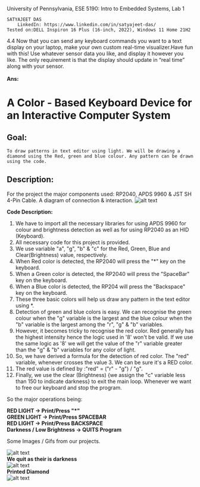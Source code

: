 University of Pennsylvania, ESE 5190: Intro to Embedded Systems, Lab 1

    SATYAJEET DAS
        LinkedIn: https://www.linkedin.com/in/satyajeet-das/
    Tested on:DELL Inspiron 16 Plus (16-inch, 2022), Windows 11 Home 21H2



4.4 Now that you can send any keyboard commands you want to a text display on your laptop, make your own custom real-time visualizer.Have fun with this! Use whatever sensor data you like, and display it however you like. The only requirement is that the display should update in “real time” along with your sensor.<br />
<br />
**Ans:**<br />
# **A Color - Based Keyboard Device for an Interactive Computer System**

## **Goal:**
    To draw patterns in text editor using light. We will be drawing a diamond using the Red, green and blue colour. Any pattern can be drawn using the code.
## **Description:**
For the project the major components used: RP2040, APDS 9960 & JST SH 4-Pin Cable. A diagram of connection & interaction.
![alt text](https://github.com/satyajeetburla/ese5190-2022-lab1-firefly/blob/main/Section%204.4/Chart.png)

**Code Description:**

1.	We have to import all the necessary libraries for using APDS 9960 for colour and brightness detection as well as for using RP2040 as an HID (Keyboard). 
2.	All necessary code for this project is provided.
3.	We use variable "a", "g", "b" & "c" for the Red, Green, Blue and Clear(Brightness) value, respectively.
4.	When Red color is detected, the RP2040 will press the "*" key on the keyboard.
5.	When a Green color is detected, the RP2040 will press the "SpaceBar" key on the keyboard.
6.	When a Blue color is detected, the RP204 will press the "Backspace" key on the keyboard.
7.	These three basic colors will help us draw any pattern in the text editor using *.
8.	Detection of green and blue colors is easy. We can recognise the green colour when the "g" variable is the largest and the blue colour when the "b" variable is the largest among the "r", "g" & "b" variables.
9.	However, it becomes tricky to recognise the red color. Red generally has the highest intensity hence the logic used in '8' won't be valid. If we use the same logic as '8' we will get the value of the "r" variable greater than the "g" & "b" variables for any color of light.
10.	So, we have derived a formula for the detection of red color. The "red" variable, whenever crosses the value 3. We can be sure it's a RED color.
11.	 The red value is defined by :"red" = ("r" - "g") / "g".
12.	Finally, we use the clear (Brightness) {we assign the "c" variable less than 150 to indicate darkness} to exit the main loop. Whenever we want to free our keyboard and stop the program.

So the major operations being:<br />

**RED LIGHT -> Print/Press "*"**<br />
**GREEN LIGHT -> Print/Press SPACEBAR** <br />
**RED LIGHT -> Print/Press BACKSPACE**<br />
**Darkness / Low Brightness -> QUITS Program**<br />

Some Images / Gifs from our projects.<br />

![alt text](https://github.com/satyajeetburla/ese5190-2022-lab1-firefly/blob/main/Section%204.4/4.4_Gif_1.gif)<br />
**We quit as their is darkness**<br />
![alt text](https://github.com/satyajeetburla/ese5190-2022-lab1-firefly/blob/main/Section%204.4/Quit%20Photo.jpg)<br />
**Printed Diamond**<br />
![alt text](https://github.com/satyajeetburla/ese5190-2022-lab1-firefly/blob/main/Section%204.4/Diamond.png)<br />



